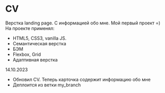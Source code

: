 # CV      
Верстка landing page. С информацией обо мне. Мой первый проект =)       
На проекте применял:       
- HTML5, CSS3, vanilla JS.
- Семантическая верстка
- БЭМ
- Flexbox, Grid
- Адаптивная верстка       


14.10.2023      
- Обновил CV. Теперь карточка содержит информацию обо мне
- Деплоится из ветки my_branch
